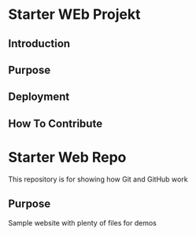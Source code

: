# Starter WEb Projekt

## Introduction

## Purpose

## Deployment

## How To Contribute



# Starter Web Repo

This repository is for showing how Git and GitHub work

## Purpose

Sample website with plenty of files for demos